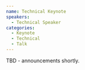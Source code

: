 ```yaml
---
name: Technical Keynote
speakers:
  - Technical Speaker
categories:
  - Keynote
  - Technical
  - Talk
---
```


TBD - announcements shortly.